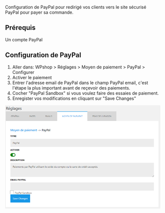 Configuration de PayPal pour redirigé vos clients vers le site sécurisé PayPal pour payer sa commande.

## Prérequis

Un compte PayPal

## Configuration de PayPal

1. Aller dans: WPshop > Réglages > Moyen de paiement > PayPal > Configurer
2. Activer le paiement
3. Entrer l'adresse email de PayPal dans le champ PayPal email, c'est l'étape la plus important avant de reçevoir des paiements.
4. Cocher "PayPal Sandbox" si vous voulez faire des essaies de paiement.
5. Enregister vos modifications en cliquant sur "Save Changes"

![](https://github.com/Eoxia/wpshop-docs/blob/master/images/paypal.PNG)
